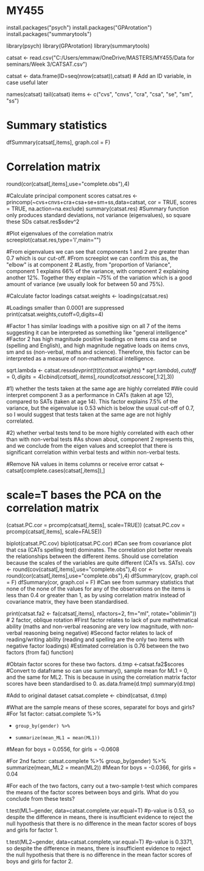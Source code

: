 # MY455

install.packages("psych")
install.packages("GPArotation")
install.packages("summarytools")

library(psych)
library(GPArotation)
library(summarytools)

catsat <- read.csv("C:/Users/emmaw/OneDrive/MASTERS/MY455/Data for seminars/Week 3/CATSAT.csv")

catsat <- data.frame(ID=seq(nrow(catsat)),catsat) # Add an ID variable, in case useful later

names(catsat)
tail(catsat)
items <- c("cvs", "cnvs", "cra", "csa", "se", "sm", "ss")

# Summary statistics
dfSummary(catsat[,items], graph.col = F)
# Correlation matrix
round(cor(catsat[,items],use="complete.obs"),4)

#Calculate principal component scores
catsat.res <- princomp(~cvs+cnvs+cra+csa+se+sm+ss,data=catsat, cor = TRUE, scores = TRUE, na.action=na.exclude)
summary(catsat.res)
#Summary function only produces standard deviations, not variance (eigenvalues), so square these SDs
catsat.res$sdev^2

#Plot eigenvalues of the correlation matrix
screeplot(catsat.res,type='l',main="")

#From eigenvalues we can see that components 1 and 2 are greater than 0.7 which is our cut-off.
#From screeplot we can confirm this as, the "elbow" is at component 2
#Lastly, from "proportion of Variance", component 1 explains 66% of the variance, with component 2 explaining another 12%. Together they explain ~75% of the variation which is a good amount of variance (we usually look for between 50 and 75%).

#Calculate factor loadings
catsat.weights <- loadings(catsat.res)

#Loadings smaller than 0.0001 are suppressed
print(catsat.weights,cutoff=0,digits=4)

#Factor 1 has similar loadings with a positive sign on all 7 of the items suggesting it can be interpreted as something like "general intelligence"
#Factor 2 has high magnitude positive loadings on items csa and se (spelling and English), and high magnitude negative loads on items cnvs, sm and ss (non-verbal, maths and science). Therefore, this factor can be interpreted as a measure of non-mathematical intelligence.

sqrt.lambda <- catsat.res$sdev
print(t(t(catsat.weights)*sqrt.lambda),cutoff = 0,digits=4)
cbind(catsat[,items], round(catsat.res$score[,1:2],3))

#1) whether the tests taken at the same age are highly correlated 
#We could interpret component 3 as a performance in CATs (taken at age 12), compared to SATs (taken at age 14). This factor explains 7.5% of the variance, but the eigenvalue is 0.53 which is below the usual cut-off of 0.7, so I would suggest that tests taken at the same age are not highly correlated.

#2) whether verbal tests tend to be more highly correlated with each other than with non-verbal tests
#As shown about, component 2 represents this, and we conclude from the eigen values and screeplot that there is significant correlation within verbal tests and within non-verbal tests.

#Remove NA values in items columns or receive error
catsat <- catsat[complete.cases(catsat[,items]),]
# scale=T bases the PCA on the correlation matrix
(catsat.PC.cor = prcomp(catsat[,items], scale=TRUE))
(catsat.PC.cov = prcomp(catsat[,items], scale=FALSE))

biplot(catsat.PC.cov)
biplot(catsat.PC.cor) 
#Can see from covariance plot that csa (CATs spelling test) dominates. The correlation plot better reveals the relationships between the different items. Should use correlation because the scales of the variables are quite different (CATs vs. SATs).
cov <- round(cov(catsat[,items],use="complete.obs"),4)
cor <- round(cor(catsat[,items],use="complete.obs"),4)
dfSummary(cov, graph.col = F)
dfSummary(cor, graph.col = F)
#Can see from summary statistics that none of the none of the values for any of the observations on the items is less than 0.4 or greater than 1, as by using correlation matrix instead of covariance matrix, they have been standardised.

print(catsat.fa2 <- fa(catsat[,items], nfactors=2, fm="ml", rotate="oblimin")) # 2 factor, oblique rotation
#First factor relates to lack of pure mathetmatical ability (maths and non-verbal reasoning are very low magnitude, with non-verbal reasoning being negative)
#Second factor relates to lack of reading/writing ability (reading and spelling are the only two items with negative factor loadings)
#Estimated correlation is 0.76 between the two factors (from fa() function)

#Obtain factor scores for these two factors.
d.tmp <-catsat.fa2$scores
#Convert to dataframe so can use summary(), sample mean for ML1 = 0, and the same for ML2. This is because in using the correlation matrix factor scores have been standardised to 0.
as.data.frame(d.tmp)
summary(d.tmp)

#Add to original dataset
catsat.complete <- cbind(catsat, d.tmp)

#What are the sample means of these scores, separatel for boys and girls?
#For 1st factor:
catsat.complete %>%
+     group_by(gender) %>%
+     summarize(mean_ML1 = mean(ML1))
#Mean for boys = 0.0556, for girls = -0.0608

#For 2nd factor:
catsat.complete %>% group_by(gender) %>% summarize(mean_ML2 = mean(ML2))
#Mean for boys = -0.0366, for girls = 0.04

#For each of the two factors, carry out a two-sample t-test which compares the means of the factor scores between boys and girls. What do you conclude from these tests?

t.test(ML1~gender, data=catsat.complete,var.equal=T)
#p-value is 0.53, so despite the difference in means, there is insufficient evidence to reject the null hypothesis that there is no difference in the mean factor scores of boys and girls for factor 1.

t.test(ML2~gender, data=catsat.complete,var.equal=T)
#p-value is 0.3371, so despite the difference in means, there is insufficient evidence to reject the null hypothesis that there is no difference in the mean factor scores of boys and girls for factor 2.


